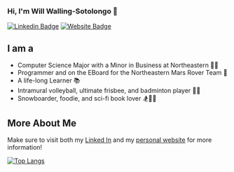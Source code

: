 ### Hi, I'm Will Walling-Sotolongo 👋


[![Linkedin Badge](https://img.shields.io/badge/-LinkedIn-0e76a8?style=flat-square&logo=Linkedin&logoColor=white)](https://www.linkedin.com/in/will-ws/)
[![Website Badge](https://img.shields.io/badge/Website-3b5998?style=flat-square&logo=google-chrome&logoColor=white)](https://alearningcurve.github.io/me/)

## I am a
- Computer Science Major with a Minor in Business at Northeastern 🧑‍💻
- Programmer and on the EBoard for the Northeastern Mars Rover Team 🤖
- A life-long Learner 📚
- Intramural volleyball, ultimate frisbee, and badminton player 🏐🏸
- Snowboarder, foodie, and sci-fi book lover 🏂🍳📖

## More About Me
Make sure to visit both my [Linked In](https://www.linkedin.com/in/will-ws/) and my [personal website](https://alearningcurve.github.io/me/) for more information!


[![Top Langs](https://github-readme-stats.vercel.app/api/top-langs/?username=alearningcurve&layout=compact&hide=php)](https://github.com/anuraghazra/github-readme-stats)
